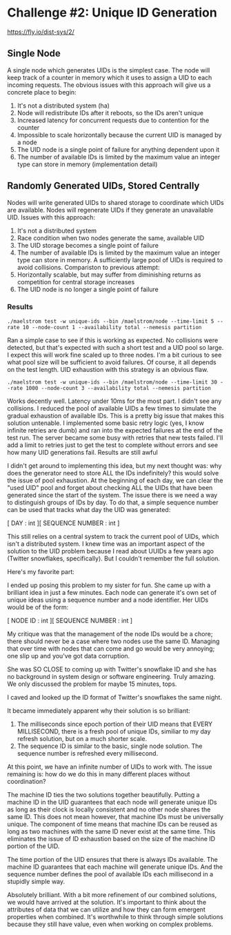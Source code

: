 # Challenge #2: Unique ID Generation
https://fly.io/dist-sys/2/

## Single Node
A single node which generates UIDs is the simplest case. The node will keep
track of a counter in memory which it uses to assign a UID to each incoming
requests. The obvious issues with this approach will give us a concrete
place to begin:
1. It's not a distributed system (ha)
1. Node will redistribute IDs after it reboots, so the IDs aren't unique
1. Increased latency for concurrent requests due to contention for the counter
1. Impossible to scale horizontally because the current UID is managed by a node
1. The UID node is a single point of failure for anything dependent upon it
1. The number of available IDs is limited by the maximum value an integer type
can store in memory (implementation detail)

## Randomly Generated UIDs, Stored Centrally
Nodes will write generated UIDs to shared storage to coordinate which UIDs are
available. Nodes will regenerate UIDs if they generate an unavailable UID. 
Issues with this approach:
1. It's not a distributed system
1. Race condition when two nodes generate the same, available UID
1. The UID storage becomes a single point of failure
1. The number of available IDs is limited by the maximum value an integer type
can store in memory. A sufficiently large pool of UIDs is required to avoid
collisions.
Compariston to previous attempt:
1. Horizontally scalable, but may suffer from diminishing returns as competition
for central storage increases
1. The UID node is no longer a single point of failure

### Results
```
./maelstrom test -w unique-ids --bin /maelstrom/node --time-limit 5 --rate 10 --node-count 1 --availability total --nemesis partition
```
Ran a simple case to see if this is working as expected. No collisions were
detected, but that's expected with such a short test and a UID pool so large.
I expect this will work fine scaled up to three nodes. I'm a bit curious to see
what pool size will be sufficient to avoid failures. Of course, it all depends
on the test length. UID exhaustion with this strategy is an obvious flaw.

```
./maelstrom test -w unique-ids --bin /maelstrom/node --time-limit 30 --rate 1000 --node-count 3 --availability total --nemesis partition
```
Works decently well. Latency under 10ms for the most part. I didn't see any
collisions. I reduced the pool of available UIDs a few times to simulate the
gradual exhaustion of available IDs. This is a pretty big issue that makes this
solution untenable. I implemented some basic retry logic (yes, I know infinite
retries are dumb) and ran into the expected failures at the end of the test run.
The server became some busy with retries that new tests failed. I'll add a limit
to retries just to get the test to complete without errors and see how many UID
generations fail. Results are still awful

I didn't get around to implementing this idea, but my next thought was: why does
the generator need to store ALL the IDs indefinitely? this would solve the issue
of pool exhaustion. At the beginning of each day, we can clear the "used UID"
pool and forget about checking ALL the UIDs that have been generated since the
start of the system. The issue there is we need a way to distinguish groups of
IDs by day. To do that, a simple sequence number can be used that tracks what
day the UID was generated:

[ DAY : int ][ SEQUENCE NUMBER : int ]

This still relies on a central system to track the current pool of UIDs, which
isn't a distributed system. I knew time was an important aspect of the solution
to the UID problem because I read about UUIDs a few years ago (Twitter
snowflakes, specifically). But I couldn't remember the full solution.

Here's my favorite part:

I ended up posing this problem to my sister for fun. She came up with a
brilliant idea in just a few minutes. Each node can generate it's own set of
unique ideas using a sequence number and a node identifier. Her UIDs would
be of the form:

[ NODE ID : int ][ SEQUENCE NUMBER : int ]

My critique was that the management of the node IDs would be a chore; there
should never be a case where two nodes use the same ID. Managing that over
time with nodes that can come and go would be very annoying; one slip up and
you've got data corruption.

She was SO CLOSE to coming up with Twitter's snowflake ID and she has no
background in system design or software engineering. Truly amazing. We only
discussed the problem for maybe 15 minutes, tops.

I caved and looked up the ID format of Twitter's snowflakes the same night.

It became immediately apparent why their solution is so brilliant:
1. The milliseconds since epoch portion of their UID means that EVERY
MILLISECOND, there is a fresh pool of unique IDs, similiar to my day
refresh solution, but on a much shorter scale.
1. The sequence ID is similar to the basic, single node solution. The
sequence number is refreshed every millisecond.

At this point, we have an infinite number of UIDs to work with. The issue
remaining is: how do we do this in many different places without coordination?

The machine ID ties the two solutions together beautifully. Putting a machine
ID in the UID guarantees that each node will generate unique IDs as long as
their clock is locally consistent and no other node shares the same ID. This
does not mean however, that machine IDs must be universally unique. The
component of time means that machine IDs can be reused as long as two machines
with the same ID never exist at the same time. This eliminates the issue of
ID exhaustion based on the size of the machine ID portion of the UID.

The time portion of the UID ensures that there is always IDs available.
The machine ID guarantees that each machine will generate unique IDs.
And the sequence number defines the pool of available IDs each millisecond in
a stupidly simple way.

Absolutely brilliant. With a bit more refinement of our combined solutions, we
would have arrived at the solution. It's important to think about the attributes
of data that we can utilize and how they can form emergent properties when
combined. It's worthwhile to think through simple solutions because they still
have value, even when working on complex problems.